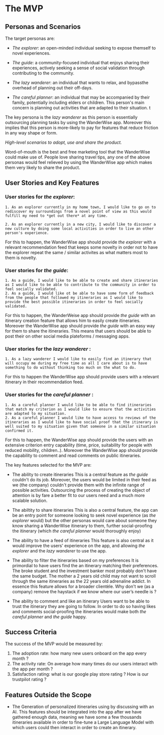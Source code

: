 # The MVP

## Personas and Scenarios

The target personas are:
- *The explorer*: an open-minded individual seeking to expose themself to novel experiences.

- *The guide*: a community-focused individual that enjoys sharing their experiences, actively seeking a sense of social validation through contributing to the community.

- *The lazy wanderer*: an individual that wants to relax, and bypassthe overhead of planning out their off-days.

- *The careful planner*: an individual that may be accompanied by their family, potentially including elders or children. This person's main concern is planning out activities that are adapted to their situation.
t

The key persona is the *lazy wanderer* as this person is essentially outsourcing planning tasks by using the WanderWise app. Moreover this implies that this person is more-likely to pay for features that reduce friction in any way shape or form.

*High-level scenarios to adopt, use and share the product.*

Word-of-mouth is the best and free marketing tool that the WanderWise could make use of. People love sharing travel tips, any one of the above personas would feel relieved by using the WanderWise app which makes them very likely to share the product.

## User Stories and Key Features

### User stories for *the explorer*:
    1. As an explorer currently in my home town, I would like to go on to rediscover my surroundings from a novel point of view as this would fulfill my need to *get out there* at any time. 

    2. As an explorer currently in a new city, I would like to discover a new culture by doing some local activities in order to live an other person's experience.

For this to happen, the WanderWise app should provide *the explorer* with a relevant recommendation feed that keeps some novelty in order not to have the explorer repeat the same / similar activites as what matters most to them is novelty.

### User stories for *the guide*:
    1. As a guide, I would like to be able to create and share itineraries as I would like to be able to contribute to the community in order to feel socially validated.
    2. As a guide, I would like ot be able to have some form of feedback from the people that followed my itineraries as I would like to provide the best possible itineraries in order to feel socially validated.

For this to happen, the WanderWeise app should provide *the guide* with an itinerary creation feature that allows him to easily create itineraries. Moreover the WanderWise app should provide *the guide* with an easy way for them to share the itineraries. This means that users should be able to post their on other social media plateforms / messaging apps.

### User stories for the *lazy wanderer* :
    1. As a lazy wanderer I would like to easily find an itinerary that will occupy me during my free time as all I care about is to have something to do without thinking too much on the what to do.

For this to happen the WanderWise app should provide users with a relevant itinerary in their recommendation feed. 

### User stories for the *careful planner* :
    1. As a careful planner I would like to be able to find itineraries that match my criterion as I would like to ensure that the activities are adapted to my situation.
    2. As a careful planner I would like to have access to reviews of the itineraries as I would like to have social proof that the itinerary is well suited to my situation given that someone in a similar situation confirmed it.

For this to happen, the WanderWise app should provide the users with an extensive criterion entry capability (time, price, suitability for people with reduced mobility, children..).
Moreover the WanderWise app should provide the capability to comment and read comments on public itineraries.

The key features selected for the MVP are:
- The ability to create itineraries
This is a central feature as *the guide* couldn't do its job. Moreover, the users would be limited in their feed as we (the company) couldn't provide them with the infinite range of possible activities. Outsourcing the process of creating the object of attention is by fare a better fit to our users need and a much more scalable solution.

- The abiltity to share itineraries
This is also a central feature, the app can be an entry point for someone looking to seek novel experience (as *the explorer* would) but the other personas would care about someone they know sharing a WanderWise itinerary to them, further social-proofing the itinerary (which *the careful planner* would thoroughly enjoy)

- The ability to have a feed of itineraries
This feature is also central as it would improve the users' experience on the app, and allowing *the explorer* and the *lazy wanderer* to use the app.

- The ability to filter the itineraries based on my preferences
It is primordial to have users find the an itinerary matching their preferences. The broke student and the investment banker most probably don't have the same budget. The mother a 2 years old child may not want to scroll through the same itineraries as the 22 years old adrenaline addict. In essence this feature allows for a broader clientèle. Why don't we (as a company) remove the haystack if we know where our user’s needle is ?


- The ability to comment and like an itinerary
Users want to be able to trust the itinerary they are going to follow. In order to do so having likes and comments social-proofing the itineraries would make both *the careful planner* and *the guide* happy.


## Success Criteria
The success of the MVP would be measured by:
1. The adoption rate: how many new users onboard on the app every month ?
2. The activity rate: On average how many times do our users interact with the app per month ? 
3. Satisfaction rating: what is our google play store rating ? How is our trustpilot rating ?

## Features Outside the Scope
- The Generation of personalized itineraries using by discussing with an AI.
This features should be integrated into the app after we have gathered enough data, meaning we have some a few thousands itineraries available in order to fine-tune a Large Language Model with which users could then interact in order to create an itinerary. 



